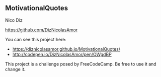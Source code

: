 ## MotivationalQuotes ##

Nico Diz

https://github.com/DizNicolasAmor 

You can see this project here: 
- https://diznicolasamor.github.io/MotivationalQuotes/ 
- http://codepen.io/DizNicolasAmor/pen/OWgdBP

This project is a challenge posed by FreeCodeCamp. Be free to use it and change it. 
